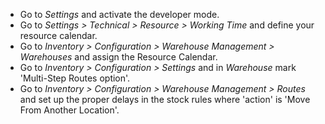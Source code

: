- Go to *Settings* and activate the developer mode.
- Go to *Settings \> Technical \> Resource \> Working Time* and define
  your resource calendar.
- Go to *Inventory \> Configuration \> Warehouse Management \>
  Warehouses* and assign the Resource Calendar.
- Go to *Inventory \> Configuration \> Settings* and in *Warehouse* mark
  'Multi-Step Routes option'.
- Go to *Inventory \> Configuration \> Warehouse Management \> Routes*
  and set up the proper delays in the stock rules where 'action' is
  'Move From Another Location'.

